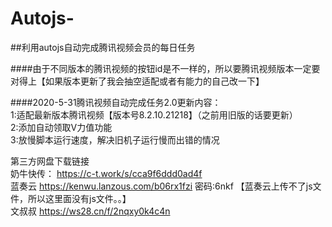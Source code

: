 # Autojs-
##利用autojs自动完成腾讯视频会员的每日任务

####由于不同版本的腾讯视频的按钮id是不一样的，所以要腾讯视频版本一定要对得上【如果版本更新了我会抽空适配或者有能力的自己改一下】

####2020-5-31腾讯视频自动完成任务2.0更新内容：   
1:适配最新版本腾讯视频【版本号8.2.10.21218】（之前用旧版的话要更新）  
2:添加自动领取V力值功能  
3:放慢脚本运行速度，解决旧机子运行慢而出错的情况  
   
    
第三方网盘下载链接  
奶牛快传： https://c-t.work/s/cca9f6ddd0ad4f  
蓝奏云 https://kenwu.lanzous.com/b06rx1fzi   密码:6nkf    【蓝奏云上传不了js文件，所以这里面没有js文件。。】  
文叔叔 https://ws28.cn/f/2nqxy0k4c4n  
